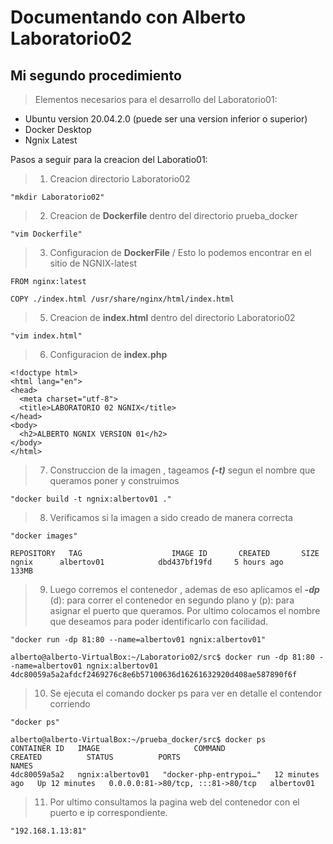 # Documentando con Alberto Laboratorio02
## Mi segundo procedimiento

>Elementos necesarios para el desarrollo del Laboratorio01:

- Ubuntu version 20.04.2.0 (puede ser una version inferior o superior)
- Docker Desktop
- Ngnix Latest

Pasos a seguir para la creacion del Laboratio01:

>1. Creacion directorio Laboratorio02
`````
"mkdir Laboratorio02"
`````
>2. Creacion de **Dockerfile** dentro del directorio prueba_docker
`````
"vim Dockerfile"
`````
>3. Configuracion de **DockerFile** / Esto lo podemos encontrar en el sitio de NGNIX-latest
`````
FROM nginx:latest

COPY ./index.html /usr/share/nginx/html/index.html
`````
>5. Creacion de **index.html** dentro del directorio Laboratorio02
`````
"vim index.html"
`````
>6. Configuracion de **index.php**
`````
<!doctype html>
<html lang="en">
<head>
  <meta charset="utf-8">
  <title>LABORATORIO 02 NGNIX</title>
</head>
<body>
  <h2>ALBERTO NGNIX VERSION 01</h2>
</body>
</html>

`````
>7. Construccion de la imagen , tageamos ***(-t)*** segun el nombre que queramos poner y construimos
`````
"docker build -t ngnix:albertov01 ."

`````
>8. Verificamos si la imagen a sido creado de manera correcta
`````
"docker images"

REPOSITORY   TAG                    IMAGE ID       CREATED       SIZE
ngnix      albertov01            dbd437bf19fd     5 hours ago     133MB

`````
>9. Luego corremos el contenedor , ademas de eso aplicamos el ***-dp*** (d): para correr el contenedor en segundo plano y (p): para asignar el puerto que queramos. Por ultimo colocamos el nombre que deseamos para poder identificarlo con facilidad.
`````
"docker run -dp 81:80 --name=albertov01 ngnix:albertov01"

alberto@alberto-VirtualBox:~/Laboratorio02/src$ docker run -dp 81:80 --name=albertov01 ngnix:albertov01
4dc80059a5a2afdcf2469276c8e6b57100636d16261632920d408ae587890f6f

`````
>10. Se ejecuta el comando docker ps para ver en detalle el contendor corriendo
`````
"docker ps"

alberto@alberto-VirtualBox:~/prueba_docker/src$ docker ps
CONTAINER ID   IMAGE                     COMMAND                  CREATED          STATUS          PORTS                               NAMES
4dc80059a5a2   ngnix:albertov01   "docker-php-entrypoi…"   12 minutes ago   Up 12 minutes   0.0.0.0:81->80/tcp, :::81->80/tcp   albertov01

`````
>11. Por ultimo consultamos la pagina web del contenedor con el puerto e ip correspondiente.
`````
"192.168.1.13:81"
`````
